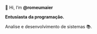  👋 Hi, I’m <strong>@romeumaier</strong>
 
<b>Entusiasta da programação.</b>

Analise e desenvolvimento de sistemas &#128218;. 
